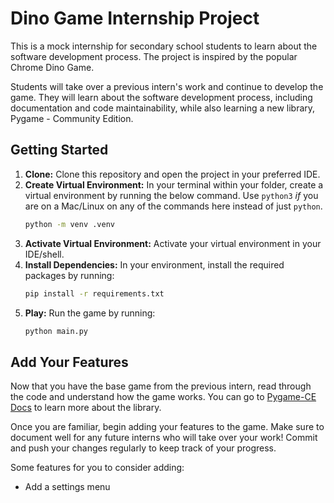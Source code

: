 # Dino Game Internship Project

This is a mock internship for secondary school students to learn about the software development process. The project is inspired by the popular Chrome Dino Game. 

Students will take over a previous intern's work and continue to develop the game. They will learn about the software development process, including documentation and code maintainability, while also learning a new library, Pygame - Community Edition.

## Getting Started

1. **Clone:** Clone this repository and open the project in your preferred IDE.
2. **Create Virtual Environment:** In your terminal within your folder, create a virtual environment by running the below command. Use `python3` *if* you are on a Mac/Linux on any of the commands here instead of just `python`.
    ```bash
    python -m venv .venv
    ```
3. **Activate Virtual Environment:** Activate your virtual environment in your IDE/shell.
4. **Install Dependencies:** In your environment, install the required packages by running:
    ```bash
    pip install -r requirements.txt
    ```
5. **Play:** Run the game by running:
    ```bash
    python main.py
    ```

## Add Your Features

Now that you have the base game from the previous intern, read through the code and understand how the game works. You can go to [Pygame-CE Docs](https://pyga.me/docs/index.html) to learn more about the library. 

Once you are familiar, begin adding your features to the game. Make sure to document well for any future interns who will take over your work! Commit and push your changes regularly to keep track of your progress.

Some features for you to consider adding:

- Add a settings menu